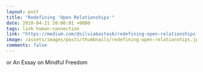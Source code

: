 ```yaml
---
layout: post
title: "Redefining 'Open Relationships'"
date: 2018-04-21 20:00:01 +0000
tags: link human-connection
link: "https://medium.com/@silviabastos6/redefining-open-relationships-8227a2b67fde"
image: /assets/images/posts/thumbnails/redefining-open-relationships.jpg
comments: false
---
```


or An Essay on Mindful Freedom
